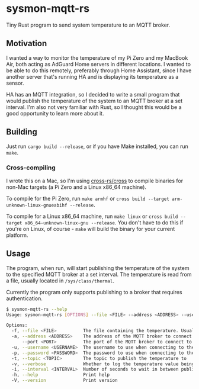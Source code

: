 # sysmon-mqtt-rs

Tiny Rust program to send system temperature to an MQTT broker.

## Motivation

I wanted a way to monitor the temperature of my Pi Zero and my MacBook Air, both acting as AdGuard Home servers in different locations. I wanted to be able to do this remotely, preferably through Home Assistant, since I have another server that's running HA and is displaying its temperature as a sensor.

HA has an MQTT integration, so I decided to write a small program that would publish the temperature of the system to an MQTT broker at a set interval. I'm also not very familiar with Rust, so I thought this would be a good opportunity to learn more about it.

## Building

Just run `cargo build --release`, or if you have Make installed, you can run `make`.

### Cross-compiling

I wrote this on a Mac, so I'm using [cross-rs/cross](https://github.com/cross-rs/cross) to compile binaries for non-Mac targets (a Pi Zero and a Linux x86_64 machine).

To compile for the Pi Zero, run `make armhf` or `cross build --target arm-unknown-linux-gnueabihf --release`.

To compile for a Linux x86_64 machine, run `make linux` or `cross build --target x86_64-unknown-linux-gnu --release`. You don't have to do this if you're on Linux, of course - `make` will build the binary for your current platform.

## Usage

The program, when run, will start publishing the temperature of the system to the specified MQTT broker at a set interval. The temperature is read from a file, usually located in `/sys/class/thermal`.

Currently the program only supports publishing to a broker that requires authentication.

```sh
$ sysmon-mqtt-rs --help
Usage: sysmon-mqtt-rs [OPTIONS] --file <FILE> --address <ADDRESS> --username <USERNAME> --password <PASSWORD> --topic <TOPIC>

Options:
  -f, --file <FILE>          The file containing the temperature. Usually in /sys/class/thermal
  -a, --address <ADDRESS>    The address of the MQTT broker to connect to
      --port <PORT>          The port of the MQTT broker to connect to [default: 1883]
  -u, --username <USERNAME>  The username to use when connecting to the MQTT broker
  -p, --password <PASSWORD>  The password to use when connecting to the MQTT broker
  -t, --topic <TOPIC>        The topic to publish the temperature to
  -v, --verbose              Whether to log the temperature value being published
  -i, --interval <INTERVAL>  Number of seconds to wait in between publishing temperature values [default: 5]
  -h, --help                 Print help
  -V, --version              Print version
```
